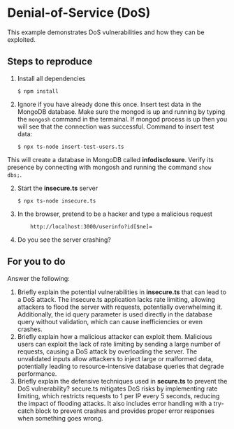 # Denial-of-Service (DoS)

This example demonstrates DoS vulnerabilities and how they can be exploited.

## Steps to reproduce

1. Install all dependencies

    `$ npm install`

2. Ignore if you have already done this once. Insert test data in the MongoDB database. Make sure the mongod is up and running by typing the `mongosh` command in the termainal. If mongod process is up then you will see that the connection was successful. Command to insert test data:

    `$ npx ts-node insert-test-users.ts`

This will create a database in MongoDB called __infodisclosure__. Verify its presence by connecting with mongosh and running the command `show dbs;`.

2. Start the **insecure.ts** server

    `$ npx ts-node insecure.ts`

3. In the browser, pretend to be a hacker and type a malicious request

    ```
        http://localhost:3000/userinfo?id[$ne]=
    ```

4. Do you see the server crashing?

## For you to do

Answer the following:

1. Briefly explain the potential vulnerabilities in **insecure.ts** that can lead to a DoS attack.
The insecure.ts application lacks rate limiting, allowing attackers to flood the server with requests, potentially overwhelming it. Additionally, the id query parameter is used directly in the database query without validation, which can cause inefficiencies or even crashes.
2. Briefly explain how a malicious attacker can exploit them.
Malicious users can exploit the lack of rate limiting by sending a large number of requests, causing a DoS attack by overloading the server. The unvalidated inputs allow attackers to inject large or malformed data, potentially leading to resource-intensive database queries that degrade performance.
3. Briefly explain the defensive techniques used in **secure.ts** to prevent the DoS vulnerability?
secure.ts mitigates DoS risks by implementing rate limiting, which restricts requests to 1 per IP every 5 seconds, reducing the impact of flooding attacks. It also includes error handling with a try-catch block to prevent crashes and provides proper error responses when something goes wrong.